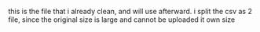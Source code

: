 this is the file that i already clean, and will use afterward. i split the csv as 2 file, since the original size is large and cannot be uploaded it own size
